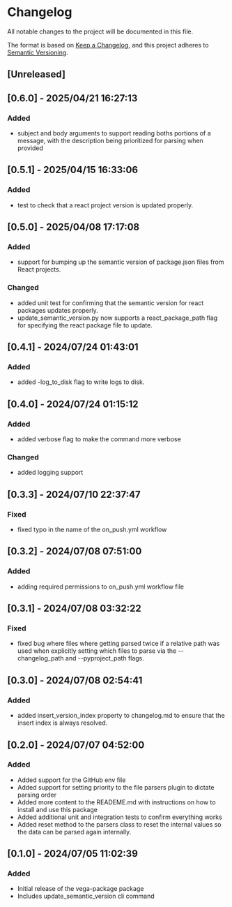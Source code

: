 # Changelog

All notable changes to the project will be documented in this file.

The format is based on [Keep a Changelog](https://keepachangelog.com/en/1.1.0/),
and this project adheres to [Semantic Versioning](https://semver.org/spec/v2.0.0.html).

## [Unreleased]


## [0.6.0] - 2025/04/21 16:27:13

### Added

- subject and body arguments to support reading boths portions of a message, with the description being prioritized for parsing when provided


## [0.5.1] - 2025/04/15 16:33:06

### Added

- test to check that a react project version is updated properly.


## [0.5.0] - 2025/04/08 17:17:08

### Added

- support for bumping up the semantic version of package.json files from React projects.

### Changed

- added unit test for confirming that the semantic version for react packages updates properly.
- update_semantic_version.py now supports a react_package_path flag for specifying the react package file to update.


## [0.4.1] - 2024/07/24 01:43:01

### Added

- added -log_to_disk flag to write logs to disk.


## [0.4.0] - 2024/07/24 01:15:12

### Added

- added verbose flag to make the command more verbose

### Changed

- added logging support


## [0.3.3] - 2024/07/10 22:37:47

### Fixed

- fixed typo in the name of the on_push.yml workflow


## [0.3.2] - 2024/07/08 07:51:00

### Added

- adding required permissions to on_push.yml workflow file


## [0.3.1] - 2024/07/08 03:32:22

### Fixed

- fixed bug where files where getting parsed twice if a relative path was used when explicitly setting which files to 
parse via the --changelog_path and --pyproject_path flags. 


## [0.3.0] - 2024/07/08 02:54:41

### Added

- added insert_version_index property to changelog.md to ensure that the insert index is always resolved.


## [0.2.0] - 2024/07/07 04:52:00

### Added

- Added support for the GitHub env file
- Added support for setting priority to the file parsers plugin to dictate parsing order
- Added more content to the READEME.md with instructions on how to install and use this package
- Added additional unit and integration tests to confirm everything works
- Added reset method to the parsers class to reset the internal values so the data can be parsed again internally. 

## [0.1.0] - 2024/07/05 11:02:39

### Added

- Initial release of the vega-package package
- Includes update_semantic_version cli command

